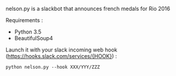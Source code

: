 nelson.py is a slackbot that announces french medals for Rio 2016

Requirements :

- Python 3.5
- BeautifulSoup4

Launch it with your slack incoming web hook
(https://hooks.slack.com/services/{HOOK}) :

    python nelson.py --hook XXX/YYY/ZZZ